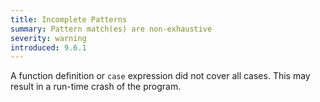 ```yaml
---
title: Incomplete Patterns
summary: Pattern match(es) are non-exhaustive
severity: warning
introduced: 9.6.1
---
```


A function definition or `case` expression did not cover all cases. This may
result in a run-time crash of the program.
